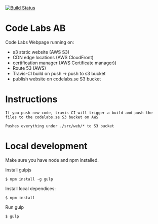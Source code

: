 
[![Build Status](https://travis-ci.org/codelabsab/web.svg?branch=codelabs.se)](https://travis-ci.org/codelabsab/web)

#
# Code Labs AB
Code Labs Webpage running on:

- s3 static website (AWS S3)
- CDN edge locations (AWS CloudFront)
- certification manager (AWS Certificate manager))
- Route 53 (AWS)
- Travis-CI build on push -> push to s3 bucket
- publish website on codelabs.se S3 bucket

# Instructions

`If you push new code, travis-CI will trigger a build and push the files to the codelabs.se S3 bucket on AWS`

`Pushes everything under ./src/web/* to S3 bucket`

# Local development

Make sure you have node and npm installed.

Install gulpjs

```
$ npm install -g gulp
```

Install local dependices: 

```
$ npm install
```

Run gulp

```
$ gulp
```